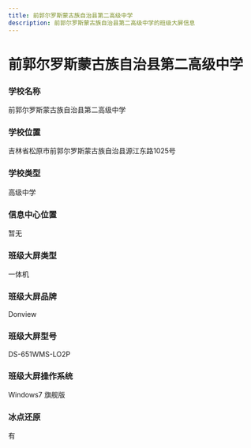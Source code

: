 ```yaml
---
title: 前郭尔罗斯蒙古族自治县第二高级中学
description: 前郭尔罗斯蒙古族自治县第二高级中学的班级大屏信息
---
```


# 前郭尔罗斯蒙古族自治县第二高级中学

### 学校名称

前郭尔罗斯蒙古族自治县第二高级中学

### 学校位置

吉林省松原市前郭尔罗斯蒙古族自治县源江东路1025号

### 学校类型

高级中学

### 信息中心位置

暂无

### 班级大屏类型

一体机

### 班级大屏品牌

Donview

### 班级大屏型号

DS-651WMS-LO2P

### 班级大屏操作系统

Windows7 旗舰版

### 冰点还原

有